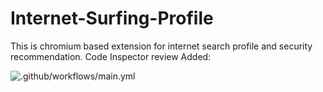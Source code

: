 # Internet-Surfing-Profile
This is chromium based extension for internet search profile and security recommendation.
Code Inspector review Added: 

![.github/workflows/main.yml](https://github.com/Gaurav74/Internet-Surfing-Profile/workflows/.github/workflows/main.yml/badge.svg)
